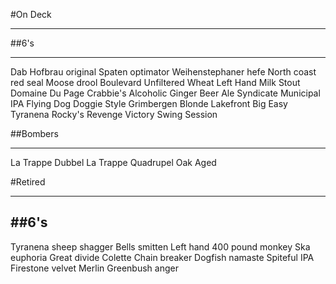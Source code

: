 #On Deck

--------

##6's

-------
Dab
Hofbrau original
Spaten optimator
Weihenstephaner hefe
North coast red seal
Moose drool
Boulevard Unfiltered Wheat
Left Hand Milk Stout
Domaine Du Page
Crabbie's Alcoholic Ginger Beer
Ale Syndicate Municipal IPA
Flying Dog Doggie Style
Grimbergen Blonde
Lakefront Big Easy
Tyranena Rocky's Revenge
Victory Swing Session

##Bombers

-------
La Trappe Dubbel
La Trappe Quadrupel Oak Aged

#Retired

-------

##6's
-------
Tyranena sheep shagger
Bells smitten
Left hand 400 pound monkey
Ska euphoria
Great divide Colette
Chain breaker
Dogfish namaste
Spiteful IPA
Firestone velvet Merlin
Greenbush anger
